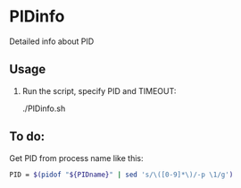 # PIDinfo
Detailed info about PID

## Usage

1. Run the script, specify PID and TIMEOUT:

    ./PIDinfo.sh <PID> <TIMEOUT>

## To do:
  Get PID from process name like this:
  ```bash
  PID = $(pidof "${PIDname}" | sed 's/\([0-9]*\)/-p \1/g')
  ```
